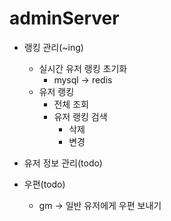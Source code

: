 # adminServer
+ 랭킹 관리(~ing)
    + 실시간 유저 랭킹 초기화
        + mysql -> redis
    + 유저 랭킹 
        + 전체 조회
        + 유저 랭킹 검색
            + 삭제
            + 변경

+ 유저 정보 관리(todo)

+ 우편(todo)
    + gm -> 일반 유저에게 우편 보내기


